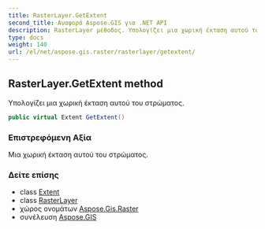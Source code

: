 ```yaml
---
title: RasterLayer.GetExtent
second_title: Αναφορά Aspose.GIS για .NET API
description: RasterLayer μέθοδος. Υπολογίζει μια χωρική έκταση αυτού του στρώματος.
type: docs
weight: 140
url: /el/net/aspose.gis.raster/rasterlayer/getextent/
---
```

## RasterLayer.GetExtent method

Υπολογίζει μια χωρική έκταση αυτού του στρώματος.

```csharp
public virtual Extent GetExtent()
```

### Επιστρεφόμενη Αξία

Μια χωρική έκταση αυτού του στρώματος.

### Δείτε επίσης

* class [Extent](../../../aspose.gis/extent/)
* class [RasterLayer](../)
* χώρος ονομάτων [Aspose.Gis.Raster](../../rasterlayer/)
* συνέλευση [Aspose.GIS](../../../)


